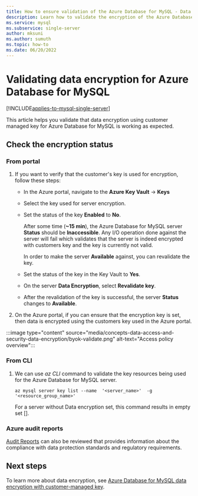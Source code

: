 ```yaml
---
title: How to ensure validation of the Azure Database for MySQL - Data encryption
description: Learn how to validate the encryption of the Azure Database for MySQL - Data encryption using the customers managed key.
ms.service: mysql
ms.subservice: single-server
author: mksuni
ms.author: sumuth
ms.topic: how-to
ms.date: 06/20/2022
---
```


# Validating data encryption for Azure Database for MySQL

[!INCLUDE[applies-to-mysql-single-server](../includes/applies-to-mysql-single-server.md)]

This article helps you validate that data encryption using customer managed key for Azure Database for MySQL is working as expected.

## Check the encryption status

### From portal

1. If you want to verify that the customer's key is used for encryption, follow these steps:

    * In the Azure portal, navigate to the **Azure Key Vault** -> **Keys**
    * Select the key used for server encryption.
    * Set the status of the key **Enabled** to **No**.
  
       After some time (**~15 min**), the Azure Database for MySQL server **Status** should be **Inaccessible**. Any I/O operation done against the server will fail which validates that the server is indeed encrypted with customers key and the key is currently not valid.
    
       In order to make the server **Available** against, you can revalidate the key. 
    
    * Set the status of the key in the Key Vault to **Yes**.
    * On the server **Data Encryption**, select **Revalidate key**.
    * After the revalidation of the key is successful, the server **Status** changes to **Available**.

2. On the Azure portal, if you can ensure that the encryption key is set, then data is encrypted using the customers key used in the Azure portal.

  :::image type="content" source="media/concepts-data-access-and-security-data-encryption/byok-validate.png" alt-text="Access policy overview":::

### From CLI

1. We can use *az CLI* command to validate the key resources being used for the Azure Database for MySQL server.

    ```azurecli-interactive
   az mysql server key list --name  '<server_name>'  -g '<resource_group_name>'
    ```

    For a server without Data encryption set, this command results in empty set [].

### Azure audit reports

[Audit Reports](https://servicetrust.microsoft.com) can also be reviewed that provides information about the compliance with data protection standards and regulatory requirements.

## Next steps

To learn more about data encryption, see [Azure Database for MySQL data encryption with customer-managed key](concepts-data-encryption-mysql.md).